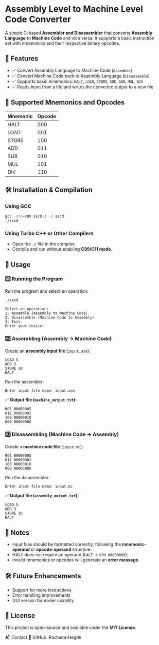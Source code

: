 
# Assembly Level to Machine Level Code Converter 

A simple C-based **Assembler and Disassembler** that converts **Assembly Language** to **Machine Code** and vice versa. It supports a basic instruction set with mnemonics and their respective binary opcodes.

## 🚀 Features
- ✅ Convert Assembly Language to Machine Code (`Assemble`)
- ✅ Convert Machine Code back to Assembly Language (`Disassemble`)
- ✅ Supports basic mnemonics: `HALT`, `LOAD`, `STORE`, `ADD`, `SUB`, `MUL`, `DIV`
- ✅ Reads input from a file and writes the converted output to a new file

## 📂 Supported Mnemonics and Opcodes
| Mnemonic | Opcode |
|----------|--------|
| HALT     | 000    |
| LOAD     | 001    |
| STORE    | 100    |
| ADD      | 011    |
| SUB      | 010    |
| MUL      | 101    |
| DIV      | 110    |

## 🛠️ Installation & Compilation
### **Using GCC**
```sh
gcc -std=c90 sscd.c -o sscd
./sscd
```
### **Using Turbo C++ or Other Compilers**
- Open the `.c` file in the compiler.
- Compile and run without enabling **C99/C11 mode**.

## 📜 Usage
### **1️⃣ Running the Program**
Run the program and select an operation:
```sh
./sscd
```
```
Select an operation:
1. Assemble (Assembly to Machine Code)
2. Disassemble (Machine Code to Assembly)
3. Exit
Enter your choice: 
```

### **2️⃣ Assembling (Assembly → Machine Code)**
Create an **assembly input file** (`input.asm`):
```
LOAD 5
ADD 3
STORE 10
HALT
```
Run the assembler:
```
Enter input file name: input.asm
```
✅ **Output file (`machine_output.txt`)**:
```
001 00000005
011 00000003
100 00000010
000 00000000
```

### **3️⃣ Disassembling (Machine Code → Assembly)**
Create a **machine code file** (`input.mc`):
```
001 00000005
011 00000003
100 00000010
000 00000000
```
Run the disassembler:
```
Enter input file name: input.mc
```
✅ **Output file (`assembly_output.txt`)**:
```
LOAD 5
ADD 3
STORE 10
HALT
```

## 📝 Notes
- Input files should be formatted correctly, following the **mnemonic-operand** or **opcode-operand** structure.
- HALT does not require an operand (`HALT` → `000 00000000`).
- Invalid mnemonics or opcodes will generate an **error message**.

## 🛠️ Future Enhancements
- Support for more instructions
- Error handling improvements
- GUI version for easier usability

## 📄 License
This project is open-source and available under the **MIT License**.

📬 Contact
🔗 GitHub: Rachana-Hegde

